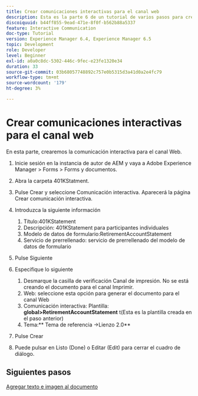 ```yaml
---
title: Crear comunicaciones interactivas para el canal web
description: Esta es la parte 6 de un tutorial de varios pasos para crear su primer documento de comunicaciones interactivas. En esta parte, crearemos la comunicación interactiva para el canal Web.
discoiquuid: b44ff855-9ead-471e-8f0f-b562b88a5337
feature: Interactive Communication
doc-type: Tutorial
version: Experience Manager 6.4, Experience Manager 6.5
topic: Development
role: Developer
level: Beginner
exl-id: a0a0c8dc-5302-446c-9fec-e23fe1320e34
duration: 33
source-git-commit: 03b68057748892c757e0b5315d3a41d0a2e4fc79
workflow-type: tm+mt
source-wordcount: '179'
ht-degree: 3%

---
```


# Crear comunicaciones interactivas para el canal web

En esta parte, crearemos la comunicación interactiva para el canal Web.

1. Inicie sesión en la instancia de autor de AEM y vaya a Adobe Experience Manager > Forms > Forms y documentos.
1. Abra la carpeta 401KStatment.
1. Pulse Crear y seleccione Comunicación interactiva. Aparecerá la página Crear comunicación interactiva.
1. Introduzca la siguiente información

   1. Título:401KStatement
   1. Descripción: 401KStatement para participantes individuales
   1. Modelo de datos de formulario:RetirementAccountStatement
   1. Servicio de prerrellenado: servicio de prerrellenado del modelo de datos de formulario

1. Pulse Siguiente
1. Especifique lo siguiente

   1. Desmarque la casilla de verificación Canal de impresión. No se está creando el documento para el canal Imprimir.
   1. Web: seleccione esta opción para generar el documento para el canal Web
   1. Comunicación interactiva: Plantilla: **global>RetirementAccountStatement** t(Esta es la plantilla creada en el paso anterior)
   1. Tema:** Tema de referencia ->Lienzo 2.0**

1. Pulse Crear
1. Puede pulsar en Listo (Done) o Editar (Edit) para cerrar el cuadro de diálogo.

## Siguientes pasos

[Agregar texto e imagen al documento](./partseven.md)
